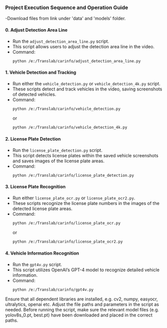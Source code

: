 ### Project Execution Sequence and Operation Guide

-Download files from link under 'data' and 'models' folder.

#### 0. Adjust Detection Area Line
   - Run the `adjust_detection_area_line.py` script.
   - This script allows users to adjust the detection area line in the video.
   - Command:
     ```bash
     python /e:/Translab/carinfo/adjust_detection_area_line.py
     ```

#### 1. Vehicle Detection and Tracking
   - Run either the `vehicle_detection.py` or `vehicle_detection_4k.py` script.
   - These scripts detect and track vehicles in the video, saving screenshots of detected vehicles.
   - Command:
     ```bash
     python /e:/Translab/carinfo/vehicle_detection.py
     ```
     or
     ```bash
     python /e:/Translab/carinfo/vehicle_detection_4k.py
     ```

#### 2. License Plate Detection
   - Run the `license_plate_detection.py` script.
   - This script detects license plates within the saved vehicle screenshots and saves images of the license plate areas.
   - Command:
     ```bash
     python /e:/Translab/carinfo/license_plate_detection.py
     ```

#### 3. License Plate Recognition
   - Run either `license_plate_ocr.py` or `license_plate_ocr2.py`.
   - These scripts recognize the license plate numbers in the images of the detected license plate areas.
   - Command:
     ```bash
     python /e:/Translab/carinfo/license_plate_ocr.py
     ```
     or
     ```bash
     python /e:/Translab/carinfo/license_plate_ocr2.py
     ```

#### 4. Vehicle Information Recognition
   - Run the `gpt4v.py` script.
   - This script utilizes OpenAI’s GPT-4 model to recognize detailed vehicle information.
   - Command:
     ```bash
     python /e:/Translab/carinfo/gpt4v.py
     ```



Ensure that all dependent libraries are installed, e.g. cv2, numpy, easyocr, ultralytics, openai etc.
Adjust the file paths and parameters in the script as needed.
Before running the script, make sure the relevant model files (e.g. yolov8s_0.pt, best.pt) have been downloaded and placed in the correct paths.
